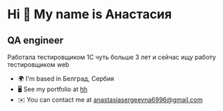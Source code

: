 Hi 👋 My name is Анастасия
==========================

QA engineer
-----------

Работала тестировщиком 1С чуть больше 3 лет и сейчас ищу работу тестировщиком web

* 🌍  I'm based in Белград, Сербия
* 🖥️  See my portfolio at [hh](http://hh.ru/resume/2987094cff07587ae10039ed1f704d64376142)
* ✉️  You can contact me at [anastasiasergeevna6996@gmail.com](mailto:anastasiasergeevna6996@gmail.com)

<!--
**aseryykazak/aseryykazak** is a ✨ _special_ ✨ repository because its `README.md` (this file) appears on your GitHub profile.

Here are some ideas to get you started:

- 🔭 I’m currently working on ...
- 🌱 I’m currently learning ...
- 👯 I’m looking to collaborate on ...
- 🤔 I’m looking for help with ...
- 💬 Ask me about ...
- 📫 How to reach me: ...
- 😄 Pronouns: ... vvv
- ⚡ Fun fact: ...
-->
